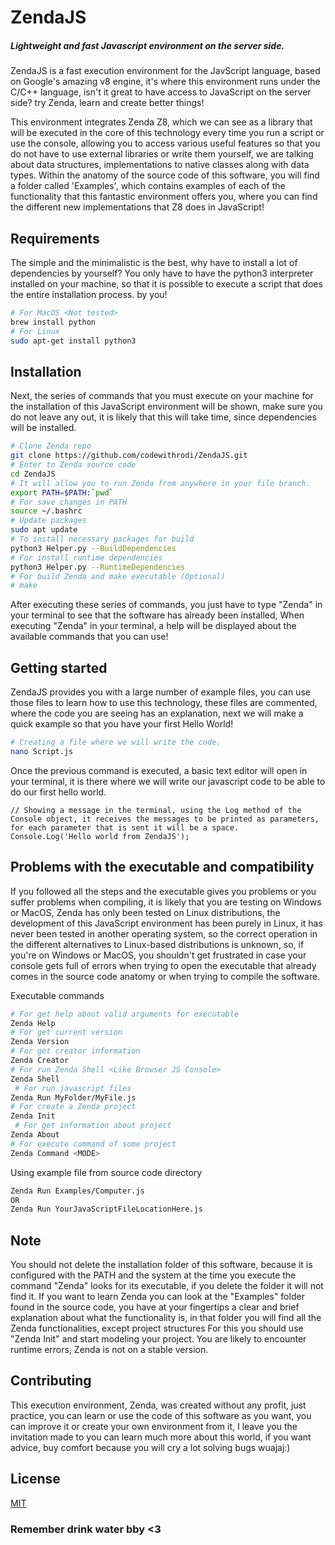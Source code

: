 # ZendaJS
##### Lightweight and fast Javascript environment on the server side.
ZendaJS is a fast execution environment for the JavScript language, based on Google's amazing v8 engine, it's where this environment runs under the C/C++ language, isn't it great to have access to JavaScript on the server side? try Zenda, learn and create better things!

This environment integrates Zenda Z8, which we can see as a library that will be executed in the core of this technology every time you run a script or use the console, allowing you to access various useful features so that you do not have to use external libraries or write them yourself, we are talking about data structures, implementations to native classes along with data types. Within the anatomy of the source code of this software, you will find a folder called 'Examples', which contains examples of each of the functionality that this fantastic environment offers you, where you can find the different new implementations that Z8 does in JavaScript!

## Requirements
The simple and the minimalistic is the best, why have to install a lot of dependencies by yourself? You only have to have the python3 interpreter installed on your machine, so that it is possible to execute a script that does the entire installation process. by you!

```bash
# For MacOS <Not tested>
brew install python
# For Linux
sudo apt-get install python3
```

## Installation
Next, the series of commands that you must execute on your machine for the installation of this JavaScript environment will be shown, make sure you do not leave any out, it is likely that this will take time, since dependencies will be installed.
```bash
# Clone Zenda repo
git clone https://github.com/codewithrodi/ZendaJS.git
# Enter to Zenda source code
cd ZendaJS 
# It will allow you to run Zenda from anywhere in your file branch.
export PATH=$PATH:`pwd` 
# For save changes in PATH
source ~/.bashrc 
# Update packages
sudo apt update
# To install necessary packages for build
python3 Helper.py --BuildDependencies 
# For install runtime dependencies
python3 Helper.py --RuntimeDependencies
# For build Zenda and make executable (Optional)
# make
```
After executing these series of commands, you just have to type "Zenda" in your terminal to see that the software has already been installed, When executing "Zenda" in your terminal, a help will be displayed about the available commands that you can use!

## Getting started
ZendaJS provides you with a large number of example files, you can use those files to learn how to use this technology, these files are commented, where the code you are seeing has an explanation, next we will make a quick example so that you have your first Hello World!

```bash
# Creating a file where we will write the code.
nano Script.js
```
Once the previous command is executed, a basic text editor will open in your terminal, it is there where we will write our javascript code to be able to do our first hello world.
```JS
// Showing a message in the terminal, using the Log method of the Console object, it receives the messages to be printed as parameters, for each parameter that is sent it will be a space.
Console.Log('Hello world from ZendaJS');
```
## Problems with the executable and compatibility
If you followed all the steps and the executable gives you problems or you suffer problems when compiling, it is likely that you are testing on Windows or MacOS, Zenda has only been tested on Linux distributions, the development of this JavaScript environment has been purely in Linux, it has never been tested in another operating system, so the correct operation in the different alternatives to Linux-based distributions is unknown, so, if you're on Windows or MacOS, you shouldn't get frustrated in case your console gets full of errors when trying to open the executable that already comes in the source code anatomy or when trying to compile the software.

Executable commands
```bash
# For get help about valid arguments for executable
Zenda Help 
# For get current version
Zenda Version 
# For get creator information
Zenda Creator 
# For run Zenda Shell <Like Browser JS Console>
Zenda Shell 
 # For run javascript files
Zenda Run MyFolder/MyFile.js
# For create a Zenda project
Zenda Init 
 # For get information about project
Zenda About
# For execute command of some project
Zenda Command <MODE> 
```
Using example file from source code directory
```bash
Zenda Run Examples/Computer.js
OR
Zenda Run YourJavaScriptFileLocationHere.js
```
## Note
You should not delete the installation folder of this software, because it is configured with the PATH and the system at the time you execute the command "Zenda" looks for its executable, if you delete the folder it will not find it.
If you want to learn Zenda you can look at the "Examples" folder found in the source code, you have at your fingertips a clear and brief explanation about what the functionality is, in that folder you will find all the Zenda functionalities, except project structures For this you should use "Zenda Init" and start modeling your project.
You are likely to encounter runtime errors, Zenda is not on a stable version.

## Contributing
This execution environment, Zenda, was created without any profit, just practice, you can learn or use the code of this software as you want, you can improve it or create your own environment from it, I leave you the invitation made to you can learn much more about this world, if you want advice, buy comfort because you will cry a lot solving bugs wuajaj:)

## License
[MIT](https://choosealicense.com/licenses/mit/)

### Remember drink water bby <3